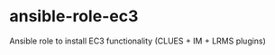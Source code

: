 ansible-role-ec3
================

Ansible role to install EC3 functionality (CLUES + IM + LRMS plugins)
